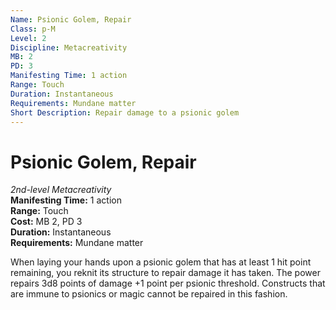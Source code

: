 ```yaml
---
Name: Psionic Golem, Repair
Class: p-M
Level: 2
Discipline: Metacreativity
MB: 2
PD: 3
Manifesting Time: 1 action
Range: Touch
Duration: Instantaneous
Requirements: Mundane matter
Short Description: Repair damage to a psionic golem
---
```

# Psionic Golem, Repair
*2nd-level Metacreativity*\
**Manifesting Time:** 1 action\
**Range:** Touch\
**Cost:** MB 2, PD 3\
**Duration:** Instantaneous\
**Requirements:** Mundane matter

When laying your hands upon a psionic golem
that has at least 1 hit point remaining, you reknit its structure
to repair damage it has taken. The power repairs 3d8 points
of damage +1 point per psionic threshold. Constructs that
are immune to psionics or magic cannot be repaired in this
fashion.
